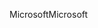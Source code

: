 <span data-ttu-id="59589-101">Microsoft</span><span class="sxs-lookup"><span data-stu-id="59589-101">Microsoft</span></span>